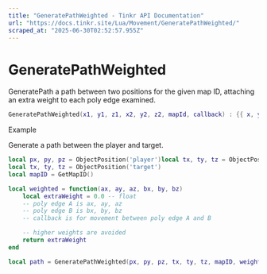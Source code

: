 ```yaml
---
title: "GeneratePathWeighted - Tinkr API Documentation"
url: "https://docs.tinkr.site/Lua/Movement/GeneratePathWeighted/"
scraped_at: "2025-06-30T02:52:57.955Z"
---
```


# GeneratePathWeighted

GeneratePath a path between two positions for the given map ID, attaching an extra weight to each poly edge examined.

```lua
GeneratePathWeighted(x1, y1, z1, x2, y2, z2, mapId, callback) : {{ x, y, z }...}GeneratePathWeighted(x1, y1, z1, x2, y2, z2, mapId, callback) : {{ x, y, z }...}
```

Example

Generate a path between the player and target.

```lua
local px, py, pz = ObjectPosition('player')local tx, ty, tz = ObjectPosition('target')local mapID = GetMapID() local weighted = function(ax, ay, az, bx, by, bz)    local extraWeight = 0.0 -- float    -- poly edge A is ax, ay, az    -- poly edge B is bx, by, bz    -- callback is for movement between poly edge A and B     -- higher weights are avoided    return extraWeightend local path = GeneratePathWeighted(px, py, pz, tx, ty, tz, mapID, weighted)local px, py, pz = ObjectPosition('player')
local tx, ty, tz = ObjectPosition('target')
local mapID = GetMapID()

local weighted = function(ax, ay, az, bx, by, bz)
    local extraWeight = 0.0 -- float
    -- poly edge A is ax, ay, az
    -- poly edge B is bx, by, bz
    -- callback is for movement between poly edge A and B

    -- higher weights are avoided
    return extraWeight
end

local path = GeneratePathWeighted(px, py, pz, tx, ty, tz, mapID, weighted)
```